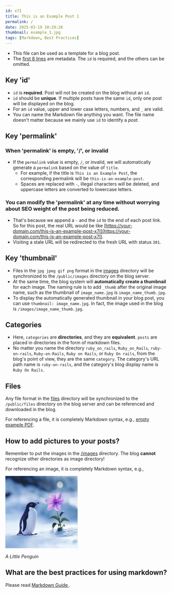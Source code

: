 ```yaml
---
id: x7I
title: This is an Example Post 1
permalink: /
date: 2025-03-19 10:29:28
thumbnail: example_1.jpg
tags: [Markdown, Best Practices]
---
```


- This file can be used as a template for a blog post.
- The [first 8 lines](https://raw.githubusercontent.com/RubyMarkdownBlog/markdown-blog/refs/heads/main/published/README.md) are metadata. The `id` is required, and the others can be omitted.

## Key 'id'

- `id` is **required**. Post will not be created on the blog without an `id`.
- `id` should be **unique**. If multiple posts have the same `id`, only one post will be displayed on the blog.
- For an `id` value, upper and lower case letters, numbers, and `_` are valid.
- You can name the Markdown file anything you want. The file name doesn't matter because we mainly use `id` to identify a *post*.

## Key 'permalink'

### When 'permalink' is empty, '/', or invalid

- If the `permalink` value is empty, `/`, or invalid, we will automatically generate a `permalink` based on the value of `title`.
    - For example, if the title is `This is an Example Post`, the corresponding permalink will be `this-is-an-example-post`.
    - Spaces are replaced with `-`, illegal characters will be deleted, and uppercase letters are converted to lowercase letters.

### You can modify the 'permalink' at any time without worrying about SEO weight of the post being reduced.

- That's because we append a `-` and the `id` to the end of each post link.
    So for this post, the real URL would be like [https://your-domain.com/this-is-an-example-post-x7I](https://your-domain.com/this-is-an-example-post-x7I).
- Visiting a stale URL will be redirected to the fresh URL with status `301`.

## Key 'thumbnail'

- Files in the `jpg jpeg gif png` format in the [images](/images) directory will be synchronized to the `/public/images` directory on the blog server.
- At the same time, the blog system will **automatically create a thumbnail** for each image. The naming rule is to add `_thumb` after the original image name, such as the thumbnail of `image_name.jpg` is `image_name_thumb.jpg`.
- To display the automatically generated thumbnail in your blog post, you can use `thumbnail: image_name.jpg`. In fact, the image used in the blog is `/images/image_name_thumb.jpg`.

## Categories

- Here, `categories` are **directories**, and they are **equivalent**. `posts` are placed in directories in the form of markdown files.
- No matter you name the directory `ruby_on_rails`, `Ruby_on_Rails`, `ruby-on-rails`, `Ruby-on-Rails`, `Ruby on Rails`, or `Ruby On rails`, from the blog's point of view, they are the same `category`. The category's URL path name is `ruby-on-rails`, and the category's blog display name is `Ruby On Rails`.

## Files

Any file format in the [files](/files) directory will be synchronized to the `/public/files` directory on the blog server and can be referenced and downloaded in the blog.

For referencing a file, it is completely Markdown syntax, e.g., [empty example PDF](/files/empty_example.pdf).

## How to add pictures to your posts?

Remember to put the images in the [/images](/images) directory. The blog **cannot** recognize other directories as image directory!

For referencing an image, it is completely Markdown syntax, e.g.,

![](/images/example_1.jpg)

*A Little Penguin*

## What are the best practices for using markdown?

Please read [Markdown Guide ](https://markdownguide.offshoot.io/basic-syntax/).
